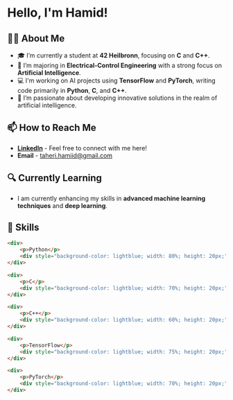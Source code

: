 # Hello, I'm Hamid!

## 👨‍💻 About Me
- 🎓 I’m currently a student at **42 Heilbronn**, focusing on **C** and **C++**.
- 🌱 I’m majoring in **Electrical-Control Engineering** with a strong focus on **Artificial Intelligence**.
- 💻 I'm working on AI projects using **TensorFlow** and **PyTorch**, writing code primarily in **Python**, **C**, and **C++**.
- 🎯 I’m passionate about developing innovative solutions in the realm of artificial intelligence.

## 📫 How to Reach Me
- **[LinkedIn]()** - Feel free to connect with me here!
- **Email** - taheri.hamiid@gmail.com

## 🔍 Currently Learning
- I am currently enhancing my skills in **advanced machine learning techniques** and **deep learning**.

## 💼 Skills
```html
<div>
    <p>Python</p>
    <div style="background-color: lightblue; width: 80%; height: 20px;"></div>
</div>

<div>
    <p>C</p>
    <div style="background-color: lightblue; width: 70%; height: 20px;"></div>
</div>

<div>
    <p>C++</p>
    <div style="background-color: lightblue; width: 60%; height: 20px;"></div>
</div>

<div>
    <p>TensorFlow</p>
    <div style="background-color: lightblue; width: 75%; height: 20px;"></div>
</div>

<div>
    <p>PyTorch</p>
    <div style="background-color: lightblue; width: 70%; height: 20px;"></div>
</div>

